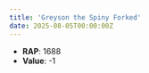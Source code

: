 ```yaml
---
title: 'Greyson the Spiny Forked'
date: 2025-08-05T00:00:00Z
---
```

- **RAP**: 1688
- **Value**: -1
